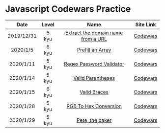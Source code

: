# Javascript Codewars Practice

|    Date    | Level |                                                                                       Name                                                                                       |                             Site Link                              |
| :--------: | :---: | :------------------------------------------------------------------------------------------------------------------------------------------------------------------------------: | :----------------------------------------------------------------: |
| 2019/12/31 | 5 kyu | [Extract the domain name from a URL](https://github.com/EternalPractice/Codewars-Practice/blob/master/Javascript/%5B5kyu%5D%20Extract%20the%20domain%20name%20from%20a%20URL.js) | [Codewars](https://www.codewars.com/kata/514a024011ea4fb54200004b) |
|  2020/1/5  | 6 kyu |                       [Prefill an Array](https://github.com/EternalPractice/Codewars-Practice/blob/master/Javascript/%5B6kyu%5D%20Prefill%20an%20Array.js)                       | [Codewars](https://www.codewars.com/kata/54129112fb7c188740000162) |
| 2020/1/11  | 5 kyu |              [Regex Password Validator](https://github.com/EternalPractice/Codewars-Practice/blob/master/Javascript/%5B5kyu%5D%20Regex%20Password%20Validation.js)               | [Codewars](https://www.codewars.com/kata/52e1476c8147a7547a000811) |
| 2020/1/14  | 5 kyu |                     [Valid Parentheses](https://github.com/EternalPractice/Codewars-Practice/blob/master/Javascript/%5B5%20kyu%5D%20Valid%20Parentheses.js)                      | [Codewars](https://www.codewars.com/kata/52774a314c2333f0a7000688) |
| 2020/1/15  | 6 kyu |                          [Valid Braces](https://github.com/EternalPractice/Codewars-Practice/blob/master/Javascript/%5B6%20kyu%5D%20Valid%20Braces.js)                           | [Codewars](https://www.codewars.com/kata/5277c8a221e209d3f6000b56) |
| 2020/1/28  | 5 kyu |               [RGB To Hex Conversion](https://github.com/EternalPractice/Codewars-Practice/blob/master/Javascript/%5B5%20kyu%5D%20RGB%20To%20Hex%20Conversion.js)                | [Codewars](https://www.codewars.com/kata/513e08acc600c94f01000001) |
| 2020/1/29  | 5 kyu |                     [Pete, the baker](https://github.com/EternalPractice/Codewars-Practice/blob/master/Javascript/%5B5%20kyu%5D%20Pete%2C%20the%20baker.js)                      | [Codewars](https://www.codewars.com/kata/525c65e51bf619685c000059) |
